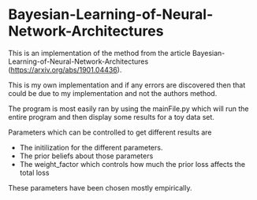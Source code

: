 # Bayesian-Learning-of-Neural-Network-Architectures

This is an implementation of the method from the article Bayesian-Learning-of-Neural-Network-Architectures (https://arxiv.org/abs/1901.04436).


This is my own implementation and if any errors are discovered then that could be due to my implementation and not the authors method.

The program is most easily ran by using the mainFile.py which will run the entire program and then display some results for a toy data set. 

Parameters which can be controlled to get different results are

- The initilization for the different parameters.
- The prior beliefs about those parameters
- The weight_factor which controls how much the prior loss affects the total loss

These parameters have been chosen mostly empirically.
